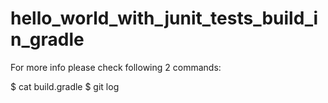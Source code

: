 hello_world_with_junit_tests_build_in_gradle
============================================

For more info please check following 2 commands:

$ cat build.gradle
$ git log
